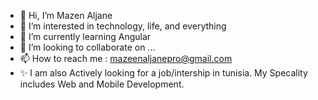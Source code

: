 - 👋 Hi, I’m Mazen Aljane
- 👀 I’m interested in technology, life, and everything
- 🌱 I’m currently learning Angular
- 💞️ I’m looking to collaborate on ...
- 📫 How to reach me : mazeenaljanepro@gmail.com
- ✨ I am also Actively looking for a job/intership in tunisia. My Specality includes Web and Mobile Development.
<!---
ItzMazeen/ItzMazeen is a ✨ special ✨ repository because its `README.md` (this file) appears on your GitHub profile.
You can click the Preview link to take a look at your changes.
--->
